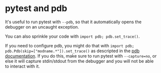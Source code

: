 # pytest and pdb

It's useful to run pytest with `--pdb`, so that it automatically opens the debugger on an uncaught exception.

You can also sprinkle your code with `import pdb; pdb.set_trace()`.

If you need to configure pdb, you might do that with `import pdb; pdb.Pdb(skip=["modname.*"]).set_trace()` as descripted in the [pdb documentation](https://docs.python.org/3/library/pdb.html). If you do this, make sure to run pytest with `--capture=no`, or else it will capture stdin/stdout from the debugger and you will not be able to interact with it.
